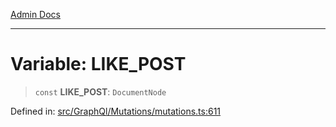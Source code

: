 [Admin Docs](/)

***

# Variable: LIKE\_POST

> `const` **LIKE\_POST**: `DocumentNode`

Defined in: [src/GraphQl/Mutations/mutations.ts:611](https://github.com/PalisadoesFoundation/talawa-admin/blob/main/src/GraphQl/Mutations/mutations.ts#L611)
